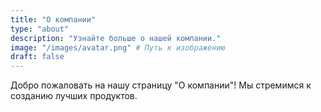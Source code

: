 ```yaml
---
title: "О компании"
type: "about"
description: "Узнайте больше о нашей компании."
image: "/images/avatar.png" # Путь к изображению
draft: false
---
```

Добро пожаловать на нашу страницу "О компании"! Мы стремимся к созданию лучших продуктов.
